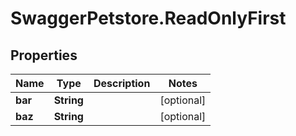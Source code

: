 # SwaggerPetstore.ReadOnlyFirst

## Properties
Name | Type | Description | Notes
------------ | ------------- | ------------- | -------------
**bar** | **String** |  | [optional] 
**baz** | **String** |  | [optional] 
